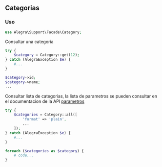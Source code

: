 
## Categorias

### Uso

```php
use Alegra\Support\Facade\Category;
```

Consultar una categoria

```php
try {
    $category = Category::get(12);
} catch (AlegraException $e) {
    #...
}

$category->id;
$category->name;
...
```

Consultar lista de categorias, la lista de parametros se pueden consultar en el documentacion de la API
[parametros](https://developer.alegra.com/docs/lista-de-categor%C3%ADas)

```php
try {
    $categories = Category::all([
        'format' => 'plain',
        ...
    ]);
} catch (AlegraException $e) {
    #...
}

foreach ($categories as $category) {
    # code...
}
```
